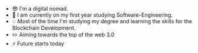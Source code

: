 - 😎 I'm a digital nomad.
- 🚀 I am currently on my first year studying Software-Engineering.
- 💡 Most of the time I'm studying my degree and learning the skills for the Blockchain Development.
- ✏️ Aiming towards the top of the web 3.0
- ⚡️ Future starts today
